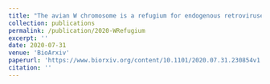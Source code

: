 ```yaml
---
title: "The avian W chromosome is a refugium for endogenous retroviruses with likely effects on female-biased mutational load and genetic incompatibilities"
collection: publications
permalink: /publication/2020-WRefugium
excerpt: ''
date: 2020-07-31
venue: 'BioArxiv'
paperurl: 'https://www.biorxiv.org/content/10.1101/2020.07.31.230854v1'
citation: ''
---
```

